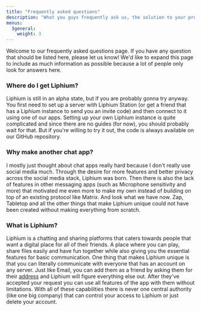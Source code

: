 ```yaml
---
title: "Frequently asked questions"
description: "What you guys frequently ask us, the solution to your problem might be here!"
menus:
  3general:
    weight: 3
---
```


Welcome to our frequently asked questions page. If you have any question that should be listed here, please let us know! We'd like to expand this page to include as much information as possible because a lot of people only look for answers here.

### Where do I get Liphium?

Liphium is still in an alpha state, but if you are probably gonna try anyway. You first need to set up a server with Liphium Station (or get a friend that has a Liphium instance to send you an invite code) and then connect to it using one of our apps. Setting up your own Liphium instance is quite complicated and since there are no guides (for now), you should probably wait for that. But if you're willing to try it out, the code is always available on our GitHub repository.

### Why make another chat app?

I mostly just thought about chat apps really hard because I don't really use social media much. Through the desire for more features and better privacy across the social media stack, Liphium was born. Then there is also the lack of features in other messaging apps (such as Microphone sensitivity and more) that motivated me even more to make my own instead of building on top of an existing protocol like Matrix. And look what we have now. Zap, Tabletop and all the other things that make Liphium unique could not have been created without making everything from scratch.

### What is Liphium?

Liphium is a chatting and sharing platforms that caters towards people that want a digital place for all of their friends. A place where you can play, share files easily and have fun together while also giving you the essential features for basic communication. One thing that makes Liphium unique is that you can literally communicate with everyone that has an account on any server. Just like Email, you can add them as a friend by asking them for their [address](/docs/concepts/towns) and Liphium will figure everything else out. After they've accepted your request you can use all features of the app with them without limitations. With all of these capabilities there is never one central authority (like one big company) that can control your access to Liphium or just delete your account.

